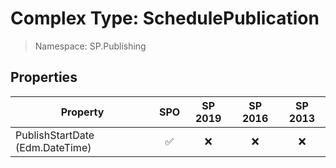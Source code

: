 # Complex Type: SchedulePublication

> Namespace: SP.Publishing

## Properties

Property | SPO | SP 2019 | SP 2016 | SP 2013
----------|:---:|:-------:|:-------:|:-------:
PublishStartDate (Edm.DateTime) | ✅ | ❌ | ❌ | ❌